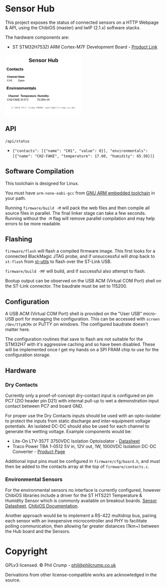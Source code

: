 # Sensor Hub

This project exposes the status of connected sensors on a HTTP Webpage & API, using the ChibiOS (master) and lwIP (2.1.x) software stacks.

The hardware components are:

* ST STM32H753ZI ARM Cortex-M7F Development Board - [Product Link](https://www.st.com/en/evaluation-tools/nucleo-h753zi.html)

<p float="center">
  <img src="/images/web-screenshot.png" width="49%" />
</p>

## API

`/api/status`
* `{"contacts": [{"name": "CH1", "value": 0}], "environmentals": [{"name": "CH2-FAKE", "temperature": 17.60, "humidity": 65.50}]}`

## Software Compilation

This toolchain is designed for Linux.

You must have `arm-none-eabi-gcc` from [GNU ARM embedded toolchain](https://developer.arm.com/tools-and-software/open-source-software/developer-tools/gnu-toolchain/gnu-rm/downloads) in your path.

Running `firmware/build -M` will pack the web files and then compile all source files in parallel. The final linker stage can take a few seconds. Running without the `-M` flag will remove parallel compilation and may help errors to be more readable.

## Flashing

`firmware/flash` will flash a compiled firmware image. This first looks for a connected BlackMagic JTAG probe, and if unsuccessful will drop back to `st-flash` from [st-utils](https://github.com/stlink-org/stlink) to flash over the ST-Link USB.

`firmware/build -MF` will build, and if successful also attempt to flash.

Bootup output can be observed on the USB ACM (Virtual COM Port) shell on the ST-Link connector. The baudrate must be set to 115200.

## Configuration

A USB ACM (Virtual COM Port) shell is provided on the "User USB" micro-USB port for managing the configuration. This can be accessed with `screen /dev/ttyACMx` or PuTTY on windows. The configured baudrate doesn't matter here.

The configuration routines that save to flash are not suitable for the STM32H7 with it's aggressive caching and so have been disabled. These will be implemented once I get my hands on a SPI FRAM chip to use for the configuration storage.

## Hardware

### Dry Contacts

Currently only a proof-of-concept dry-contact input is configured on pin PC7 (ZIO header pin D21) with internal pull-up to wet a demonstration input contact between PC7 and board GND.

For proper use the Dry Contacts inputs should be used with an opto-isolater to protect the inputs from static discharge and inter-equipment voltage potentials. An isolated DC-DC should also be used for each channel to generate the wetting voltage. Example components would be:

* Lite-On LTV-357T 3750VDC Isolation Optoisolator - [Datasheet](https://optoelectronics.liteon.com/upload/download/DS70-2001-012/LTV-357T%20series%20201606.pdf)
* Traco Power TBA 1-0512 5V in, 12V out, 1W, 1000VDC Isolation DC-DC Converter - [Product Page](https://www.tracopower.com/int/model/tba-1-0512)

Additional input pins must be configured in `firmware/cfg/board.h`, and must then be added to the contacts array at the top of `firmware/contacts.c`.

### Environmental Sensors

For the environmental sensors no interface is currently configured, however ChibiOS libraries include a driver for the ST HTS221 Temperature & Humidity Sensor which is commonly available on breakout boards. [Sensor Datasheet](https://www.st.com/resource/en/datasheet/hts221.pdf), [ChibiOS Documentation](http://chibiforge.org/doc/20.3/ex/group___h_t_s221.html).

Another approach would be to implement a RS-422 multidrop bus, pairing each sensor with an inexpensive microcontroller and PHY to facilitate polling communication, then allowing far greater distances (1km+) between the Hub board and the Sensors.

# Copyright

GPLv3 licensed. © Phil Crump - phil@philcrump.co.uk

Derivations from other license-compatible works are acknowledged in the source.